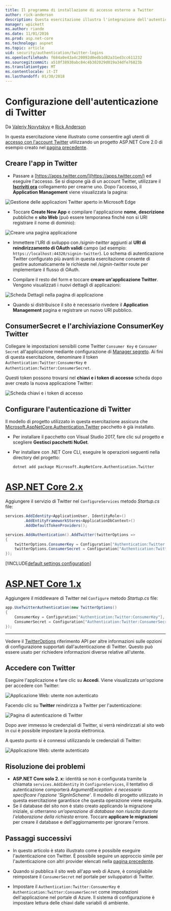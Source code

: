 ```yaml
---
title: Il programma di installazione di accesso esterno a Twitter
author: rick-anderson
description: Questa esercitazione illustra l'integrazione dell'autenticazione di Twitter account utente in un'applicazione ASP.NET di base esistente.
manager: wpickett
ms.author: riande
ms.date: 11/01/2016
ms.prod: asp.net-core
ms.technology: aspnet
ms.topic: article
uid: security/authentication/twitter-logins
ms.openlocfilehash: f684a0e43a4c20092d0edb1d82a31ed3cc611232
ms.sourcegitcommit: a510f38930abc84c4b302029d019a34dfe76823b
ms.translationtype: MT
ms.contentlocale: it-IT
ms.lasthandoff: 01/30/2018
---
```

# <a name="configuring-twitter-authentication"></a>Configurazione dell'autenticazione di Twitter

Da [Valeriy Novytskyy](https://github.com/01binary) e [Rick Anderson](https://twitter.com/RickAndMSFT)

In questa esercitazione viene illustrato come consentire agli utenti di [accesso con l'account Twitter](https://dev.twitter.com/web/sign-in/desktop-browser) utilizzando un progetto ASP.NET Core 2.0 di esempio creato nel [pagina precedente](index.md).

## <a name="create-the-app-in-twitter"></a>Creare l'app in Twitter

* Passare a [https://apps.twitter.com/](https://apps.twitter.com/) ed eseguire l'accesso. Se si dispone già di un account Twitter, utilizzare il  **[Iscriviti ora](https://twitter.com/signup)**  collegamento per crearne uno. Dopo l'accesso, il **Application Management** viene visualizzata la pagina:

![Gestione delle applicazioni Twitter aperto in Microsoft Edge](index/_static/TwitterAppManage.png)

* Toccare **Create New App** e compilare l'applicazione **nome**, **descrizione** pubbliche e **sito Web** (può essere temporanea finché non si URI registrare il nome di dominio):

![Creare una pagina applicazione](index/_static/TwitterCreate.png)

* Immettere l'URI di sviluppo con */signin-twitter* aggiunti al **URI di reindirizzamento di OAuth validi** campo (ad esempio: `https://localhost:44320/signin-twitter`). Lo schema di autenticazione Twitter configurato più avanti in questa esercitazione consente di gestire automaticamente le richieste nel */signin-twitter* route per implementare il flusso di OAuth.

* Compilare il resto del form e toccare **creare un'applicazione Twitter**. Vengono visualizzati i nuovi dettagli di applicazioni:

![Scheda Dettagli nella pagina di applicazione](index/_static/TwitterAppDetails.png)

* Quando si distribuisce il sito è necessario rivedere il **Application Management** pagina e registrare un nuovo URI pubblico.

## <a name="storing-twitter-consumerkey-and-consumersecret"></a>ConsumerSecret e l'archiviazione ConsumerKey Twitter

Collegare le impostazioni sensibili come Twitter `Consumer Key` e `Consumer Secret` all'applicazione mediante configurazione di [Manager segreto](../../app-secrets.md). Ai fini di questa esercitazione, denominare il token `Authentication:Twitter:ConsumerKey` e `Authentication:Twitter:ConsumerSecret`.

Questi token possono trovarsi nel **chiavi e i token di accesso** scheda dopo aver creato la nuova applicazione Twitter:

![Scheda chiavi e i token di accesso](index/_static/TwitterKeys.png)

## <a name="configure-twitter-authentication"></a>Configurare l'autenticazione di Twitter

Il modello di progetto utilizzato in questa esercitazione assicura che [Microsoft.AspNetCore.Authentication.Twitter](https://www.nuget.org/packages/Microsoft.AspNetCore.Authentication.Twitter) pacchetto è già installato.

* Per installare il pacchetto con Visual Studio 2017, fare clic sul progetto e scegliere **Gestisci pacchetti NuGet**.
* Per installare con .NET Core CLI, eseguire le operazioni seguenti nella directory del progetto:

   `dotnet add package Microsoft.AspNetCore.Authentication.Twitter`

# <a name="aspnet-core-2xtabaspnetcore2x"></a>[ASP.NET Core 2.x](#tab/aspnetcore2x)

Aggiungere il servizio di Twitter nel `ConfigureServices` metodo *Startup.cs* file:

```csharp
services.AddIdentity<ApplicationUser, IdentityRole>()
        .AddEntityFrameworkStores<ApplicationDbContext>()
        .AddDefaultTokenProviders();

services.AddAuthentication().AddTwitter(twitterOptions =>
{
    twitterOptions.ConsumerKey = Configuration["Authentication:Twitter:ConsumerKey"];
    twitterOptions.ConsumerSecret = Configuration["Authentication:Twitter:ConsumerSecret"];
});
```

[!INCLUDE[default settings configuration](includes/default-settings.md)]

# <a name="aspnet-core-1xtabaspnetcore1x"></a>[ASP.NET Core 1.x](#tab/aspnetcore1x)

Aggiungere il middleware di Twitter nel `Configure` metodo *Startup.cs* file:

```csharp
app.UseTwitterAuthentication(new TwitterOptions()
{
    ConsumerKey = Configuration["Authentication:Twitter:ConsumerKey"],
    ConsumerSecret = Configuration["Authentication:Twitter:ConsumerSecret"]
});
```

---

Vedere il [TwitterOptions](https://docs.microsoft.com/aspnet/core/api/microsoft.aspnetcore.builder.twitteroptions) riferimento API per altre informazioni sulle opzioni di configurazione supportati dall'autenticazione di Twitter. Questo può essere usato per richiedere informazioni diverse relative all'utente.

## <a name="sign-in-with-twitter"></a>Accedere con Twitter

Eseguire l'applicazione e fare clic su **Accedi**. Viene visualizzata un'opzione per accedere con Twitter:

![Applicazione Web: utente non autenticato](index/_static/DoneTwitter.png)

Facendo clic su **Twitter** reindirizza a Twitter per l'autenticazione:

![Pagina di autenticazione di Twitter](index/_static/TwitterLogin.png)

Dopo aver immesso le credenziali di Twitter, si verrà reindirizzati al sito web in cui è possibile impostare la posta elettronica.

A questo punto si è connessi utilizzando le credenziali di Twitter:

![Applicazione Web: utente autenticato](index/_static/Done.png)

## <a name="troubleshooting"></a>Risoluzione dei problemi

* **ASP.NET Core solo 2. x:** identità se non è configurata tramite la chiamata `services.AddIdentity` in `ConfigureServices`, il tentativo di autenticazione comporterà *ArgumentException: è necessario specificare l'opzione 'SignInScheme'*. Il modello di progetto utilizzato in questa esercitazione garantisce che questa operazione viene eseguita.
* Se il database del sito non è stato creato applicando la migrazione iniziale, si otterranno *un'operazione di database non riuscita durante l'elaborazione della richiesta* errore. Toccare **applicare le migrazioni** per creare il database e dell'aggiornamento per ignorare l'errore.

## <a name="next-steps"></a>Passaggi successivi

* In questo articolo è stato illustrato come è possibile eseguire l'autenticazione con Twitter. È possibile seguire un approccio simile per l'autenticazione con altri provider elencati nella [pagina precedente](index.md).

* Quando si pubblica il sito web all'app web di Azure, è consigliabile reimpostare il `ConsumerSecret` nel portale per sviluppatori di Twitter.

* Impostare il `Authentication:Twitter:ConsumerKey` e `Authentication:Twitter:ConsumerSecret` come impostazioni dell'applicazione nel portale di Azure. Il sistema di configurazione è impostare lettura delle chiavi dalle variabili di ambiente.
